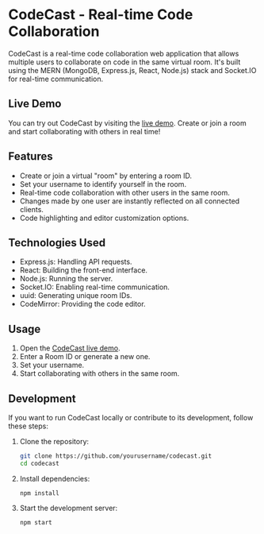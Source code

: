 # CodeCast - Real-time Code Collaboration

CodeCast is a real-time code collaboration web application that allows multiple users to collaborate on code in the same virtual room. It's built using the MERN (MongoDB, Express.js, React, Node.js) stack and Socket.IO for real-time communication.

## Live Demo

You can try out CodeCast by visiting the [live demo](https://codeeditor-1-s4b5.onrender.com/). Create or join a room and start collaborating with others in real time!

## Features

- Create or join a virtual "room" by entering a room ID.
- Set your username to identify yourself in the room.
- Real-time code collaboration with other users in the same room.
- Changes made by one user are instantly reflected on all connected clients.
- Code highlighting and editor customization options.

## Technologies Used

- Express.js: Handling API requests.
- React: Building the front-end interface.
- Node.js: Running the server.
- Socket.IO: Enabling real-time communication.
- uuid: Generating unique room IDs.
- CodeMirror: Providing the code editor.

## Usage

1. Open the [CodeCast live demo](https://codeeditor-1-s4b5.onrender.com/).
2. Enter a Room ID or generate a new one.
3. Set your username.
4. Start collaborating with others in the same room.

## Development

If you want to run CodeCast locally or contribute to its development, follow these steps:

1. Clone the repository:

   ```bash
   git clone https://github.com/yourusername/codecast.git
   cd codecast
   ```
2. Install dependencies:
   ```
   npm install
   ```
3. Start the development server:
   ```
   npm start
   ```
